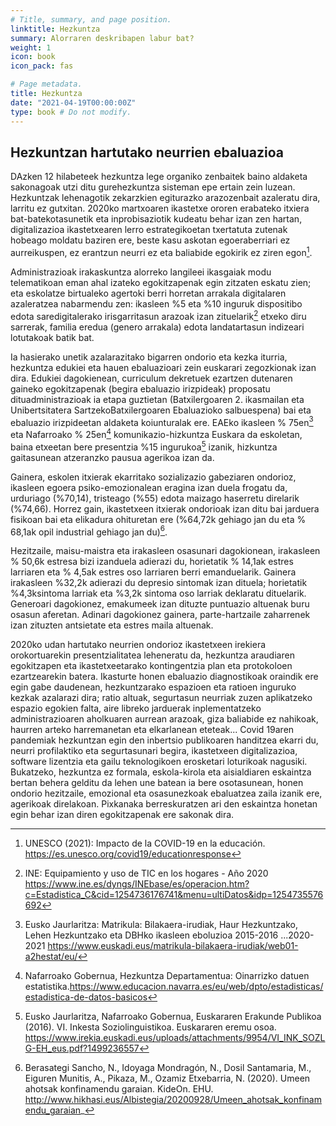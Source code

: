 ```yaml
---
# Title, summary, and page position.
linktitle: Hezkuntza
summary: Alorraren deskribapen labur bat?
weight: 1
icon: book
icon_pack: fas

# Page metadata.
title: Hezkuntza
date: "2021-04-19T00:00:00Z"
type: book # Do not modify.
---
```


## Hezkuntzan hartutako neurrien ebaluazioa

DAzken 12 hilabeteek hezkuntza lege organiko zenbaitek baino aldaketa sakonagoak utzi ditu gurehezkuntza sisteman epe ertain zein luzean. Hezkuntzak lehenagotik zekarzkien egiturazko arazozenbait azaleratu dira, larritu ez gutxitan. 2020ko martxoaren ikastetxe ororen erabateko itxiera bat-batekotasunetik eta inprobisaziotik kudeatu behar izan zen hartan, digitalizazioa ikastetxearen lerro estrategikoetan txertatuta zutenak hobeago moldatu baziren ere, beste kasu askotan egoeraberriari ez aurreikuspen, ez erantzun neurri ez eta baliabide egokirik ez ziren egon[^1]. 

Administrazioak irakaskuntza alorreko langileei ikasgaiak modu telematikoan eman ahal izateko egokitzapenak egin zitzaten eskatu zien; eta eskolatze birtualeko agertoki berri horretan arrakala digitalaren azaleratzea nabarmendu zen: ikasleen %5 eta %10 inguruk dispositibo edota saredigitalerako irisgarritasun arazoak izan zituelarik[^2] etxeko diru sarrerak, familia eredua (genero arrakala) edota landatartasun indizeari lotutakoak batik bat. 

Ia hasierako unetik azalarazitako bigarren ondorio eta kezka iturria, hezkuntza edukiei eta hauen ebaluazioari zein euskarari zegozkionak izan dira. Edukiei dagokienean, curriculum dekretuek ezartzen dutenaren gaineko egokitzapenak (begira ebaluazio irizpideak) proposatu dituadministrazioak ia etapa guztietan (Batxilergoaren 2. ikasmailan eta Unibertsitatera SartzekoBatxilergoaren Ebaluazioko salbuespena) bai eta ebaluazio irizpideetan aldaketa koiunturalak ere. EAEko ikasleen % 75en[^3] eta Nafarroako % 25en[^4] komunikazio-hizkuntza Euskara da eskoletan, baina etxeetan bere presentzia %15 ingurukoa[^5] izanik, hizkuntza gaitasunean atzeranzko pausua agerikoa izan da. 

Gainera, eskolen itxierak ekarritako sozializazio gabeziaren ondorioz, ikasleen egoera psiko-emozionalean eragina izan duela frogatu da, urduriago (%70,14), tristeago (%55) edota maizago haserretu direlarik (%74,66). Horrez gain, ikastetxeen itxierak ondorioak izan ditu bai jarduera fisikoan bai eta elikadura ohituretan ere (%64,72k gehiago jan du eta % 68,1ak opil industrial gehiago jan du)[^6]. 

Hezitzaile, maisu-maistra eta irakasleen osasunari dagokionean, irakasleen % 50,6k estresa bizi izanduela adierazi du, horietatik % 14,1ak estres larriaren eta % 4,5ak estres oso larriaren berri emanduelarik. Gainera irakasleen %32,2k adierazi du depresio sintomak izan dituela; horietatik %4,3ksintoma larriak eta %3,2k sintoma oso larriak deklaratu dituelarik. Generoari dagokionez, emakumeek izan dituzte puntuazio altuenak buru osasun aferetan. Adinari dagokionez gainera, parte-hartzaile zaharrenek izan zituzten antsietate eta estres maila altuenak. 

2020ko udan hartutako neurrien ondorioz ikastetxeen irekiera orokortuarekin presentzialitatea leheneratu da, hezkuntza araudiaren egokitzapen eta ikastetxeetarako kontingentzia plan eta protokoloen ezartzearekin batera. Ikasturte honen ebaluazio diagnostikoak oraindik ere egin gabe daudenean, hezkuntzarako espazioen eta ratioen inguruko kezkak azalarazi dira; ratio altuak, segurtasun neurriak zuzen aplikatzeko espazio egokien falta, aire libreko jarduerak inplementatzeko administrazioaren aholkuaren aurrean arazoak, giza baliabide ez nahikoak, haurren arteko harremanetan eta elkarlanean eteteak... Covid 19aren pandemiak hezkuntzan egin den inbertsio publikoaren handitzea ekarri du, neurri profilaktiko eta segurtasunari begira, ikastetxeen digitalizazioa, software lizentzia eta gailu teknologikoen erosketari loturikoak nagusiki. Bukatzeko, hezkuntza ez formala, eskola-kirola eta aisialdiaren eskaintza bertan behera gelditu da lehen une batean ia bere osotasunean, honen ondorio hezitzaile, emozional eta osasunezkoak ebaluatzea zaila izanik ere, agerikoak direlakoan. Pixkanaka berreskuratzen ari den eskaintza honetan egin behar izan diren egokitzapenak ere sakonak dira.


[^1]: UNESCO (2021): Impacto de la COVID-19 en la educación. https://es.unesco.org/covid19/educationresponse
[^2]: INE: Equipamiento y uso de TIC en los hogares - Año 2020 https://www.ine.es/dyngs/INEbase/es/operacion.htm?c=Estadistica_C&cid=1254736176741&menu=ultiDatos&idp=1254735576692
[^3]: Eusko Jaurlaritza: Matrikula: Bilakaera-irudiak, Haur Hezkuntzako, Lehen Hezkuntzako eta DBHko ikasleen eboluzioa 2015-2016 ...2020-2021 https://www.euskadi.eus/matrikula-bilakaera-irudiak/web01-a2hestat/eu/
[^4]: Nafarroako Gobernua, Hezkuntza Departamentua: Oinarrizko datuen estatistika.https://www.educacion.navarra.es/eu/web/dpto/estadisticas/estadistica-de-datos-basicos
[^5]: Eusko Jaurlaritza, Nafarroako Gobernua, Euskararen Erakunde Publikoa (2016). VI. Inkesta Soziolinguistikoa. Euskararen eremu osoa.  https://www.irekia.euskadi.eus/uploads/attachments/9954/VI_INK_SOZLG-EH_eus.pdf?1499236557
[^6]: Berasategi Sancho, N.,  Idoyaga Mondragón, N., Dosil Santamaria, M., Eiguren Munitis, A., Pikaza, M., Ozamiz Etxebarria, N. (2020). Umeen ahotsak konfinamendu garaian. KideOn. EHU. http://www.hikhasi.eus/Albistegia/20200928/Umeen_ahotsak_konfinamendu_garaian_